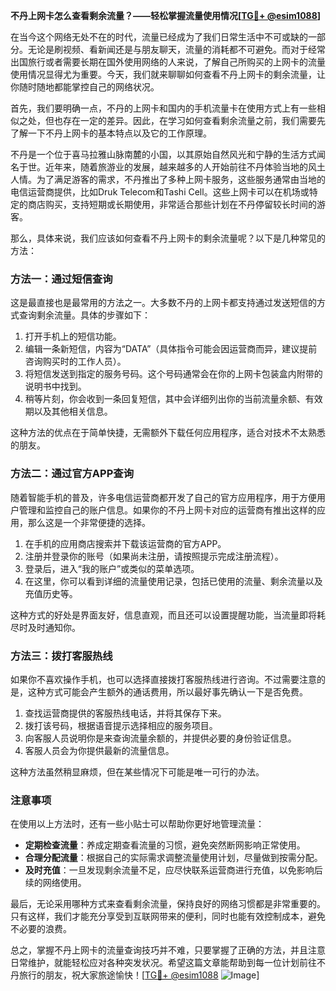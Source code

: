 **不丹上网卡怎么查看剩余流量？——轻松掌握流量使用情况[[TG💪+ @esim1088](https://t.me/s/esim1088)]**

在当今这个网络无处不在的时代，流量已经成为了我们日常生活中不可或缺的一部分。无论是刷视频、看新闻还是与朋友聊天，流量的消耗都不可避免。而对于经常出国旅行或者需要长期在国外使用网络的人来说，了解自己所购买的上网卡的流量使用情况显得尤为重要。今天，我们就来聊聊如何查看不丹上网卡的剩余流量，让你随时随地都能掌控自己的网络状况。

首先，我们要明确一点，不丹的上网卡和国内的手机流量卡在使用方式上有一些相似之处，但也存在一定的差异。因此，在学习如何查看剩余流量之前，我们需要先了解一下不丹上网卡的基本特点以及它的工作原理。

不丹是一个位于喜马拉雅山脉南麓的小国，以其原始自然风光和宁静的生活方式闻名于世。近年来，随着旅游业的发展，越来越多的人开始前往不丹体验当地的风土人情。为了满足游客的需求，不丹推出了多种上网卡服务，这些服务通常由当地的电信运营商提供，比如Druk Telecom和Tashi Cell。这些上网卡可以在机场或特定的商店购买，支持短期或长期使用，非常适合那些计划在不丹停留较长时间的游客。

那么，具体来说，我们应该如何查看不丹上网卡的剩余流量呢？以下是几种常见的方法：

### 方法一：通过短信查询

这是最直接也是最常用的方法之一。大多数不丹的上网卡都支持通过发送短信的方式查询剩余流量。具体的步骤如下：

1. 打开手机上的短信功能。
2. 编辑一条新短信，内容为“DATA”（具体指令可能会因运营商而异，建议提前咨询购买时的工作人员）。
3. 将短信发送到指定的服务号码。这个号码通常会在你的上网卡包装盒内附带的说明书中找到。
4. 稍等片刻，你会收到一条回复短信，其中会详细列出你的当前流量余额、有效期以及其他相关信息。

这种方法的优点在于简单快捷，无需额外下载任何应用程序，适合对技术不太熟悉的朋友。

### 方法二：通过官方APP查询

随着智能手机的普及，许多电信运营商都开发了自己的官方应用程序，用于方便用户管理和监控自己的账户信息。如果你的不丹上网卡对应的运营商有推出这样的应用，那么这是一个非常便捷的选择。

1. 在手机的应用商店搜索并下载该运营商的官方APP。
2. 注册并登录你的账号（如果尚未注册，请按照提示完成注册流程）。
3. 登录后，进入“我的账户”或类似的菜单选项。
4. 在这里，你可以看到详细的流量使用记录，包括已使用的流量、剩余流量以及充值历史等。

这种方式的好处是界面友好，信息直观，而且还可以设置提醒功能，当流量即将耗尽时及时通知你。

### 方法三：拨打客服热线

如果你不喜欢操作手机，也可以选择直接拨打客服热线进行咨询。不过需要注意的是，这种方式可能会产生额外的通话费用，所以最好事先确认一下是否免费。

1. 查找运营商提供的客服热线电话，并将其保存下来。
2. 拨打该号码，根据语音提示选择相应的服务项目。
3. 向客服人员说明你是来查询流量余额的，并提供必要的身份验证信息。
4. 客服人员会为你提供最新的流量信息。

这种方法虽然稍显麻烦，但在某些情况下可能是唯一可行的办法。

### 注意事项

在使用以上方法时，还有一些小贴士可以帮助你更好地管理流量：

- **定期检查流量**：养成定期查看流量的习惯，避免突然断网影响正常使用。
- **合理分配流量**：根据自己的实际需求调整流量使用计划，尽量做到按需分配。
- **及时充值**：一旦发现剩余流量不足，应尽快联系运营商进行充值，以免影响后续的网络使用。

最后，无论采用哪种方式来查看剩余流量，保持良好的网络习惯都是非常重要的。只有这样，我们才能充分享受到互联网带来的便利，同时也能有效控制成本，避免不必要的浪费。

总之，掌握不丹上网卡的流量查询技巧并不难，只要掌握了正确的方法，并且注意日常维护，就能轻松应对各种突发状况。希望这篇文章能帮助到每一位计划前往不丹旅行的朋友，祝大家旅途愉快！[[TG💪+ @esim1088](https://t.me/s/esim1088) ![Image](https://i.postimg.cc/4NQfJmqS/Snipaste-2025-05-13-00-14-12.png)]